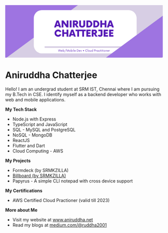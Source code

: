 <div style="text-align:center;"><img style="display:block" src="https://raw.githubusercontent.com/ruddha2001/ruddha2001/master/assets/images/github-header.png"></div>
<h1>Aniruddha Chatterjee</h1>
<p>Hello! I am an undergrad student at SRM IST, Chennai where I am pursuing my B.Tech in CSE. I identify myself as a backend developer who works with web and mobile applications.</p>
<p>
<b>My Tech Stack</b>
<ul>
<li>Node.js with Express</li>
<li>TypeScript and JavaScript</li>
<li>SQL - MySQL and PostgreSQL</li>
<li>NoSQL - MongoDB</li>
<li>ReactJS</li>
<li>Flutter and Dart</li>
<li>Cloud Computing - AWS</li>
</ul>
</p>
<p>
<b>My Projects</b>
<ul>
<li>Formdeck (by SRMKZILLA)</li>
  <li><a href="https://billboard.srmkzilla.net">Billboard (by SRMKZILLA)</a></li>
<li>Papyrus - A simple CLI notepad with cross device support</li>
</ul>
</p>
<p>
<b>My Certifications</b>
<ul>
<li>AWS Certified Cloud Practioner (valid till 2023)</li>
</ul>
</p>
<p>
<b>More about Me</b>
<ul>
<li>Visit my website at <a href="https://www.aniruddha.net" target="_blank">www.aniruddha.net</a></li>
<li>Read my blogs at <a href="https://medium.com/@ruddha2001" target="_blank">medium.com/@ruddha2001</a></li>
</ul>
</p>
